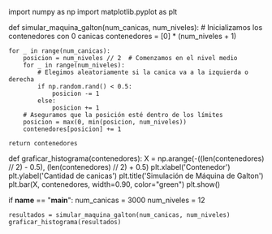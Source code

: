 import numpy as np
import matplotlib.pyplot as plt

def simular_maquina_galton(num_canicas, num_niveles):
    # Inicializamos los contenedores con 0 canicas
    contenedores = [0] * (num_niveles + 1)

    for _ in range(num_canicas):
        posicion = num_niveles // 2  # Comenzamos en el nivel medio
        for _ in range(num_niveles):
            # Elegimos aleatoriamente si la canica va a la izquierda o derecha
            if np.random.rand() < 0.5:
                posicion -= 1
            else:
                posicion += 1
        # Aseguramos que la posición esté dentro de los límites
        posicion = max(0, min(posicion, num_niveles))
        contenedores[posicion] += 1

    return contenedores

def graficar_histograma(contenedores):
    X = np.arange(-((len(contenedores) // 2) - 0.5), (len(contenedores) // 2) + 0.5)
    plt.xlabel('Contenedor')
    plt.ylabel('Cantidad de canicas')
    plt.title('Simulación de Máquina de Galton')
    plt.bar(X, contenedores, width=0.90, color="green")
    plt.show()

if __name__ == "__main__":
    num_canicas = 3000
    num_niveles = 12

    resultados = simular_maquina_galton(num_canicas, num_niveles)
    graficar_histograma(resultados)
